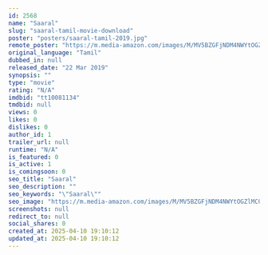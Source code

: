 ```yaml
---
id: 2568
name: "Saaral"
slug: "saaral-tamil-movie-download"
poster: "posters/saaral-tamil-2019.jpg"
remote_poster: "https://m.media-amazon.com/images/M/MV5BZGFjNDM4NWYtOGZlMC00YTE3LWEzY2QtYTA2MGQ3MGE2OWI5XkEyXkFqcGdeQXVyMzYxOTQ3MDg@._V1_SX300.jpg"
original_language: "Tamil"
dubbed_in: null
released_date: "22 Mar 2019"
synopsis: ""
type: "movie"
rating: "N/A"
imdbid: "tt10081134"
tmdbid: null
views: 0
likes: 0
dislikes: 0
author_id: 1
trailer_url: null
runtime: "N/A"
is_featured: 0
is_active: 1
is_comingsoon: 0
seo_title: "Saaral"
seo_description: ""
seo_keywords: "\"Saaral\""
seo_image: "https://m.media-amazon.com/images/M/MV5BZGFjNDM4NWYtOGZlMC00YTE3LWEzY2QtYTA2MGQ3MGE2OWI5XkEyXkFqcGdeQXVyMzYxOTQ3MDg@._V1_SX300.jpg"
screenshots: null
redirect_to: null
social_shares: 0
created_at: 2025-04-10 19:10:12
updated_at: 2025-04-10 19:10:12
---
```


